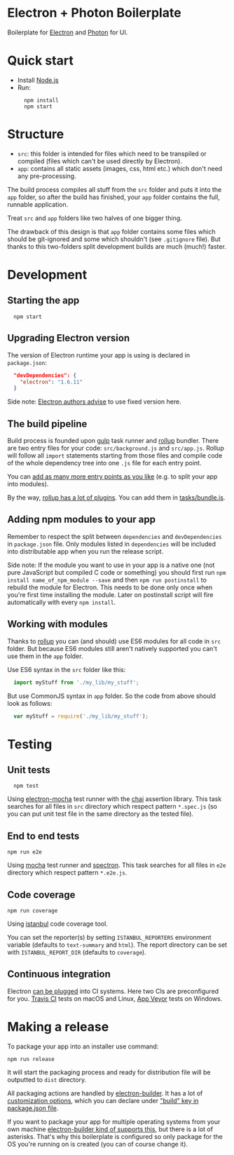 # Electron + Photon Boilerplate
Boilerplate for [Electron](https://electron.atom.io/) and
[Photon](http://photonkit.com/) for UI.

# Quick start
- Install [Node.js](https://nodejs.org)
- Run:
  ```
    npm install
    npm start
  ```

# Structure
- `src`: this folder is intended for files which need to be transpiled or
compiled (files which can't be used directly by Electron).
- `app`: contains all static assets (images, css, html etc.) which don't need
any pre-processing.

The build process compiles all stuff from the `src` folder and puts it into the
`app` folder, so after the build has finished, your `app` folder contains the
full, runnable application.

Treat `src` and `app` folders like two halves of one bigger thing.

The drawback of this design is that `app` folder contains some files which
should be git-ignored and some which shouldn't (see `.gitignore` file). But
thanks to this two-folders split development builds are much (much!) faster.

# Development
## Starting the app
```
  npm start
```

## Upgrading Electron version
The version of Electron runtime your app is using is declared in `package.json`:
```json
  "devDependencies": {
    "electron": "1.6.11"
  }
```
Side note: [Electron authors
advise](http://electron.atom.io/docs/tutorial/electron-versioning/) to use fixed
version here.

## The build pipeline
Build process is founded upon [gulp](https://github.com/gulpjs/gulp) task runner
and [rollup](https://github.com/rollup/rollup) bundler. There are two entry
files for your code: `src/background.js` and `src/app.js`. Rollup will follow
all `import` statements starting from those files and compile code of the whole
dependency tree into one `.js` file for each entry point.

You can [add as many more entry points as you
like](https://github.com/szwacz/electron-boilerplate/blob/master/tasks/build_app.js#L16)
(e.g. to split your app into modules).

By the way, [rollup has a lot of
plugins](https://github.com/rollup/rollup/wiki/Plugins). You can add them in
[tasks/bundle.js](./tasks/bundle.js#L29).

## Adding npm modules to your app
Remember to respect the split between `dependencies` and `devDependencies` in
`package.json` file. Only modules listed in `dependencies` will be included into
distributable app when you run the release script.

Side note: If the module you want to use in your app is a native one (not pure
JavaScript but compiled C code or something) you should first  run `npm install
name_of_npm_module --save` and then `npm run postinstall` to rebuild the module
for Electron. This needs to be done only once when you're first time installing
the module. Later on postinstall script will fire automatically with every
`npm install`.

## Working with modules
Thanks to [rollup](https://github.com/rollup/rollup) you can (and should) use
ES6 modules for all code in `src` folder. But because ES6 modules still aren't
natively supported you can't use them in the `app` folder.

Use ES6 syntax in the `src` folder like this:
```js
  import myStuff from './my_lib/my_stuff';
```

But use CommonJS syntax in `app` folder. So the code from above should look as
follows:
```js
  var myStuff = require('./my_lib/my_stuff');
```

# Testing
## Unit tests
```
  npm test
```

Using [electron-mocha](https://github.com/jprichardson/electron-mocha) test
runner with the [chai](http://chaijs.com/api/assert/) assertion library. This
task searches for all files in `src` directory which respect pattern `*.spec.js`
(so you can put unit test file in the same directory as the tested file).

## End to end tests
```
npm run e2e
```

Using [mocha](https://mochajs.org/) test runner and
[spectron](http://electron.atom.io/spectron/). This task searches for all files
in `e2e` directory which respect pattern `*.e2e.js`.

## Code coverage
```
npm run coverage
```

Using [istanbul](http://gotwarlost.github.io/istanbul/) code coverage tool.

You can set the reporter(s) by setting `ISTANBUL_REPORTERS` environment variable
(defaults to `text-summary` and `html`). The report directory can be set with
`ISTANBUL_REPORT_DIR` (defaults to `coverage`).

## Continuous integration
Electron [can be
plugged](https://github.com/atom/electron/blob/master/docs/tutorial/testing-on-headless-ci.md)
into CI systems. Here two CIs are preconfigured for you. [Travis
CI](https://travis-ci.org/) tests on macOS and Linux, [App
Veyor](https://www.appveyor.com) tests on Windows.

# Making a release
To package your app into an installer use command:
```
npm run release
```

It will start the packaging process and ready for distribution file will be
outputted to `dist` directory.

All packaging actions are handled by
[electron-builder](https://github.com/electron-userland/electron-builder). It
has a lot of [customization
options](https://github.com/electron-userland/electron-builder/wiki/Options),
which you can declare under ["build" key in package.json file](package.json#L2).

If you want to package your app for multiple operating systems from your own
machine [electron-builder kind of supports
this](https://github.com/electron-userland/electron-builder/wiki/Multi-Platform-Build),
but there is a lot of asterisks. That's why this boilerplate is configured so
only package for the OS you're running on is created (you can of course change
it).
